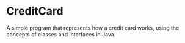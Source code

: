 # CreditCard
A simple program that represents how a credit card works, using the concepts of classes and interfaces in Java.
